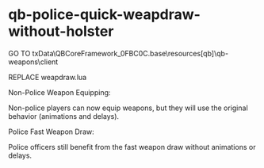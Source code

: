 # qb-police-quick-weapdraw-without-holster

GO TO txData\QBCoreFramework_0FBC0C.base\resources\[qb]\qb-weapons\client

REPLACE weapdraw.lua


Non-Police Weapon Equipping:

Non-police players can now equip weapons, but they will use the original behavior (animations and delays).

Police Fast Weapon Draw:

Police officers still benefit from the fast weapon draw without animations or delays.

